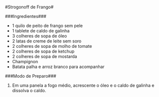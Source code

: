 #Strogonoff de Frango#

###Ingredientes###

 - 1 quilo de peito de frango sem pele
 - 1 tablete de caldo de galinha
 - 3 colheres de sopa de óleo
 - 2 latas de creme de leite sem soro
 - 2 colheres de sopa de molho de tomate
 - 2 colheres de sopa de ketchup
 - 2 colheres de sopa de mostarda
 - Champignon
 - Batata palha e arroz branco para acompanhar


###Modo de Preparo###

1. Em uma panela a fogo médio, acrescente o óleo e o caldo de galinha e dissolva o caldo.

